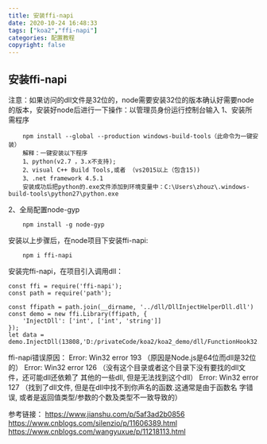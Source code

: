 ```yaml
---
title: 安装ffi-napi
date: 2020-10-24 16:48:33
tags: ["koa2","ffi-napi"]
categories: 配置教程
copyright: false
---
```


## 安装ffi-napi
注意：如果访问的dll文件是32位的，node需要安装32位的版本确认好需要node的版本，安装好node后进行一下操作：以管理员身份运行控制台输入
1、安装所需程序
```
	npm install --global --production windows-build-tools（此命令为一键安装）
	解释：一键安装以下程序
	1、python(v2.7 ，3.x不支持);
	2、visual C++ Build Tools,或者 （vs2015以上（包含15))
	3、.net framework 4.5.1
	安装成功后把python的.exe文件添加到环境变量中：C:\Users\zhouz\.windows-build-tools\python27\python.exe
```
2、全局配置node-gyp
```
	npm install -g node-gyp
```

安装以上步骤后，在node项目下安装ffi-napi:
```
	npm i ffi-napi
```

安装完ffi-napi，在项目引入调用dll：
```
const ffi = require('ffi-napi');
const path = require('path');

const ffipath = path.join(__dirname, '../dll/DllInjectHelperDll.dll')
const demo = new ffi.Library(ffipath, {
    'InjectDll': ['int', ['int', 'string']]
});
let data = demo.InjectDll(13808,'D:/privateCode/koa2/koa2_demo/dll/FunctionHook32.dll')
```


ffi-napi错误原因：
Error: Win32 error 193 （原因是Node.js是64位而dll是32位的）
Error: Win32 error 126 （没有这个目录或者这个目录下没有要找的dll文件，还可能dll还依赖了
其他的一些dll, 但是无法找到这个dll）
Error: Win32 error 127 （找到了dll文件, 但是在dll中找不到你声名的函数.这通常是由于函数名
字错误, 或者是返回值类型/参数的个数及类型不一致导致的）

参考链接：
https://www.jianshu.com/p/5af3ad2b0856
https://www.cnblogs.com/silenzio/p/11606389.html
https://www.cnblogs.com/wangyuxue/p/11218113.html
